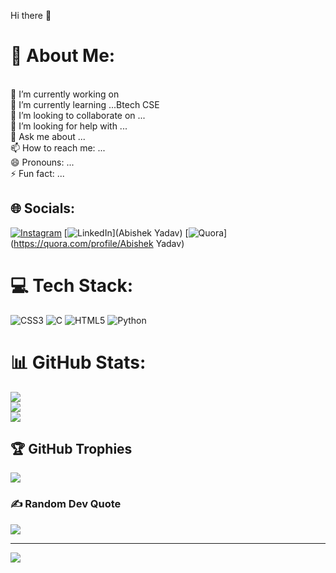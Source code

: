 Hi there 👋
# 💫 About Me:
<br>🔭 I’m currently working on <br>🌱 I’m currently learning ...Btech CSE<br>👯 I’m looking to collaborate on ...<br>🤔 I’m looking for help with ...<br>💬 Ask me about ...<br>📫 How to reach me: ...<br>😄 Pronouns: ...<br>⚡ Fun fact: ...<br>


## 🌐 Socials:
[![Instagram](https://img.shields.io/badge/Instagram-%23E4405F.svg?logo=Instagram&logoColor=white)](https://instagram.com/abishek_.17._yadav) [![LinkedIn](https://img.shields.io/badge/LinkedIn-%230077B5.svg?logo=linkedin&logoColor=white)](Abishek Yadav) [![Quora](https://img.shields.io/badge/Quora-%23B92B27.svg?logo=Quora&logoColor=white)](https://quora.com/profile/Abishek Yadav) 

# 💻 Tech Stack:
![CSS3](https://img.shields.io/badge/css3-%231572B6.svg?style=for-the-badge&logo=css3&logoColor=white) ![C](https://img.shields.io/badge/c-%2300599C.svg?style=for-the-badge&logo=c&logoColor=white) ![HTML5](https://img.shields.io/badge/html5-%23E34F26.svg?style=for-the-badge&logo=html5&logoColor=white) ![Python](https://img.shields.io/badge/python-3670A0?style=for-the-badge&logo=python&logoColor=ffdd54)
# 📊 GitHub Stats:
![](https://github-readme-stats.vercel.app/api?username=abishek17yadav&theme=vue-dark&hide_border=false&include_all_commits=false&count_private=false)<br/>
![](https://github-readme-streak-stats.herokuapp.com/?user=abishek17yadav&theme=vue-dark&hide_border=false)<br/>
![](https://github-readme-stats.vercel.app/api/top-langs/?username=abishek17yadav&theme=vue-dark&hide_border=false&include_all_commits=false&count_private=false&layout=compact)

## 🏆 GitHub Trophies
![](https://github-profile-trophy.vercel.app/?username=abishek17yadav&theme=onedark&no-frame=false&no-bg=true&margin-w=4)

### ✍️ Random Dev Quote
![](https://quotes-github-readme.vercel.app/api?type=horizontal&theme=radical)

---
[![](https://visitcount.itsvg.in/api?id=abishek17yadav&icon=0&color=0)](https://visitcount.itsvg.in)

<!-- Proudly created with GPRM ( https://gprm.itsvg.in ) -->

